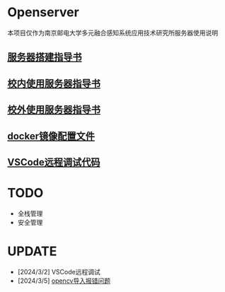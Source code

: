 # Openserver
本项目仅作为南京邮电大学多元融合感知系统应用技术研究所服务器使用说明
## [服务器搭建指导书](Server_Setup_Guide.md)
## [校内使用服务器指导书](Server_Use_Guide_on_Campus.md)
## [校外使用服务器指导书](Server_Use_Guide_outside_Campus.md)
## [docker镜像配置文件](docker/)
## [VSCode远程调试代码](Server_Debug_Guide.md)
# TODO
- 全栈管理
- 安全管理
# UPDATE
- [2024/3/2] VSCode远程调试
- [2024/3/5] [opencv导入报错问题](Server_Use_Guide_on_Campus.md)
